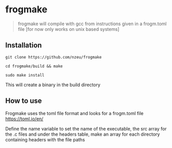 # frogmake
>frogmake will compile with gcc from instructions given in a frogm.toml file [for now only works on unix based systems]

## Installation
```
git clone https://github.com/nzeu/frogmake
```
```
cd frogmake/build && make
```
```
sudo make install
```
This will create a binary in the build directory

## How to use
Frogmake uses the toml file format and looks for a frogm.toml file https://toml.io/en/

Define the name variable to set the name of the executable, the src array for the .c files and under the headers table, make an array for each directory containing headers with the file paths

